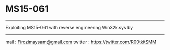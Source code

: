 # MS15-061

****
Exploiting MS15-061 with reverse engineering Win32k.sys by 


****
mail :   Firozimaysam@gmail.com 
twitter : https://twitter.com/R00tkitSMM 


